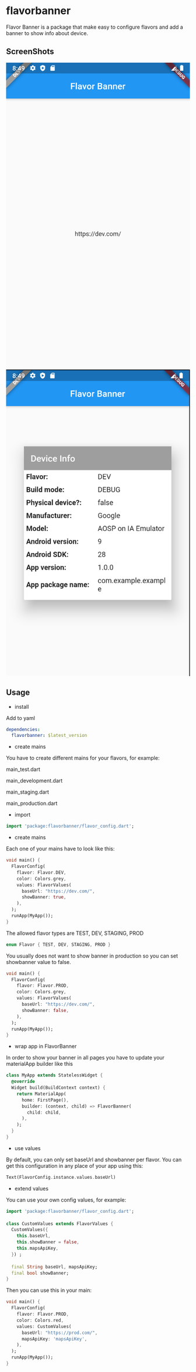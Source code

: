 # flavorbanner

Flavor Banner is a package that make easy to configure flavors and add a banner to show info about device.

## ScreenShots

![Alt screenshot-1](./resources/screenshot-1.png "Screenshot 1")
![Alt screenshot-2](./resources/screenshot-2.png "Screenshot 2")

## Usage


- install

Add to yaml


```yaml
dependencies:
  flavorbanner: $latest_version
```

- create mains

You have to create different mains for your flavors, for example:

main_test.dart

main_development.dart

main_staging.dart

main_production.dart

- import

```dart
import 'package:flavorbanner/flavor_config.dart';
```

- create mains

Each one of your mains have to look like this:

```dart
void main() {
  FlavorConfig(
    flavor: Flavor.DEV,
    color: Colors.grey,
    values: FlavorValues(
      baseUrl: "https://dev.com/",
      showBanner: true,
    ),
  );
  runApp(MyApp());
}
```

The allowed flavor types are TEST, DEV, STAGING, PROD

```dart
enum Flavor { TEST, DEV, STAGING, PROD }
```

You usually does not want to show banner in production so you can set showbanner value to false.

```dart
void main() {
  FlavorConfig(
    flavor: Flavor.PROD,
    color: Colors.grey,
    values: FlavorValues(
      baseUrl: "https://dev.com/",
      showBanner: false,
    ),
  );
  runApp(MyApp());
}
```

- wrap app in FlavorBanner

In order to show your banner in all pages you have to update your materialApp builder like this

```dart
class MyApp extends StatelessWidget {
  @override
  Widget build(BuildContext context) {
    return MaterialApp(
      home: FirstPage(),
      builder: (context, child) => FlavorBanner(
        child: child,
      ),
    );
  }
}
```

- use values

By default, you can only set baseUrl and showbanner per flavor. You can get this configuration in any place of your app using this:

```dart
Text(FlavorConfig.instance.values.baseUrl)
```

- extend values

You can use your own config values, for example:

```dart
import 'package:flavorbanner/flavor_config.dart';

class CustomValues extends FlavorValues {
  CustomValues({
    this.baseUrl,
    this.showBanner = false,
    this.mapsApiKey,
  }) ;

  final String baseUrl, mapsApiKey;
  final bool showBanner;
}
```

Then you can use this in your main:

```dart
void main() {
  FlavorConfig(
    flavor: Flavor.PROD,
    color: Colors.red,
    values: CustomValues(
      baseUrl: "https://prod.com/",
      mapsApiKey: 'mapsApiKey',
    ),
  );
  runApp(MyApp());
}
```

 


